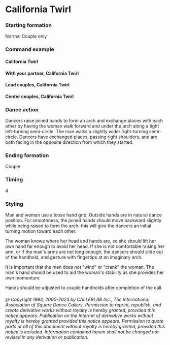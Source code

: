 
# California Twirl

### Starting formation

Normal Couple only

### Command example

#### California Twirl
#### With your partner, California Twirl
#### Lead couples, California Twirl
#### Center couples, California Twirl
### Dance action

Dancers raise joined hands to form an arch and exchange places with each other by having
the woman walk forward and under the arch along a tight left-turning semi-circle. The man walks a
slightly wider right-turning semi-circle. Dancers have exchanged places, passing right shoulders, and
are both facing in the opposite direction from which they started.

### Ending formation

Couple

### Timing

4

### Styling

Man and woman use a loose hand grip. Outside hands are in natural dance position. For
smoothness, the joined hands should move backward slightly while being raised to form the arch; this
will give the dancers an initial turning motion toward each other.

The woman knows where her head and hands are, so she should lift her own hand far enough to avoid
her head. If she is not comfortable raising her arm, or if the man's arms are not long enough, the
dancers should slide out of the handhold, and gesture with fingertips at an imaginary arch.

It is important that the man does not "wind" or "crank" the woman.
The man's hand should be used to
aid the woman's stability as she provides her own momentum.

Hands should be adjusted to couple handholds after completion of the call.

###### @ Copyright 1994, 2000-2023 by CALLERLAB Inc., The International Association of Square Dance Callers. Permission to reprint, republish, and create derivative works without royalty is hereby granted, provided this notice appears. Publication on the Internet of derivative works without royalty is hereby granted provided this notice appears. Permission to quote parts or all of this document without royalty is hereby granted, provided this notice is included. Information contained herein shall not be changed nor revised in any derivation or publication.

